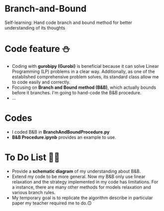 # Branch-and-Bound
Self-learning: Hand code branch and bound method for better understanding of its thoughts

# Code feature ⛄

+ Coding with **gurobipy (Gurobi)** is beneficial because it can solve Linear Programming (LP) problems in a clear way. Additionally, as one of the established comprehensive problem solves, its standard class allow me to code easily and correctly.   
+ Focusing on **Branch and Bound method (B&B)**, which actually bounds before it branches. I'm going to hand-code the B&B procedure.
+ ...

# Codes 

- I coded B&B in **BranchAndBoundProcedure.py**
- **B&B Procedure.ipynb** provides an example to use.

# To Do List 😶‍🌫️

* Provide a **schematic diagram** of my understanding about B&B.
* Extend my code to be more general. Now my B&B only use linear relaxation and the strategy implemented in my code has limitations. For a instance, there are many other methods for models relaxation and various branch rules.
* My temporary goal is to replicate the algorithm describe in particular paper my teacher required me to do.🙃



